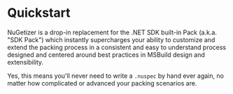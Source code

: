 # Quickstart

NuGetizer is a drop-in replacement for the .NET SDK built-in Pack (a.k.a. "SDK Pack") 
which instantly supercharges your ability to customize and extend the packing process 
in a consistent and easy to understand process designed and centered around best 
practices in MSBuild design and extensibility.

Yes, this means you'll never need to write a `.nuspec` by hand ever again, no matter 
how complicated or advanced your packing scenarios are.

